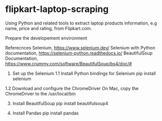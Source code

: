 # flipkart-laptop-scraping

Using Python and related tools to extract laptop products information, e.g name, price and rating, from Flipkart.com.

Prepare the developement environment

Referecnces
Selenium, https://www.selenium.dev/
Selenium with Python documentation, https://selenium-python.readthedocs.io/
BeautifulSoup Documentation, https://www.crummy.com/software/BeautifulSoup/bs4/doc/#

1. Set up the Selenium
   1.1 Install Python bindings for Selenium
   pip install selenium

1.2 Download and configure the ChromeDriver
On Mac, copy the ChromeDriver to the /usr/local/bin

3. Install BeautifulSoup
   pip install beautifulsoup4

4. Install Pandas
   pip install pandas

